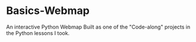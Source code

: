 # Basics-Webmap
An interactive Python Webmap
Built as one of the "Code-along" projects in the Python lessons I took.

